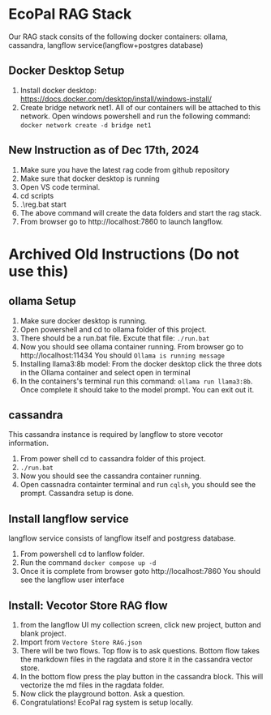 # EcoPal RAG Stack
Our RAG stack consits of the following docker containers: ollama, cassandra, langflow service(langflow+postgres database)
## Docker Desktop Setup

 1. Install docker desktop: https://docs.docker.com/desktop/install/windows-install/
 1. Create bridge network net1. All of our containers will be attached to this network. Open windows powershell and run the following command:  `docker network create -d bridge net1`

## New Instruction as of Dec 17th, 2024
 1. Make sure you have the latest rag code from github repository
 1. Make sure that docker desktop is running
 1. Open VS code terminal. 
 1. cd scripts
 1. .\reg.bat start
 1. The above command will create the data folders and start the rag stack.
 1. From browser go to http://localhost:7860 to launch langflow.

# Archived Old Instructions (Do not use this)
## ollama Setup
1. Make sure docker desktop is running.
1. Open powershell and cd to ollama folder of this project.
1. There should be a run.bat file. Excute that file: `./run.bat`
1. Now you should see ollama container running. From browser go to http://localhost:11434 You should `Ollama is running message`
1. Installing llama3:8b model: From the docker desktop click the three dots in the Ollama container and select open in terminal
1. In the containers's terminal run this command: `ollama run llama3:8b`. Once complete it should take to the model prompt. You can exit out it.
## cassandra
This cassandra instance is required by langflow to store vecotor information.
1. From power shell cd to cassandra folder of this project.
1. `./run.bat`
1. Now you should see the cassandra container running.
1. Open cassnadra containter terminal and run `cqlsh`, you should see the prompt. Cassandra setup is done.
## Install langflow service
langflow service consists of langflow itself and postgress database.
1. From powershell cd to lanflow folder.
1. Run the command `docker compose up -d`
1. Once it is complete from browser goto http://localhost:7860 You should see the langflow user interface
## Install: Vecotor Store RAG flow
1. from the langflow UI my collection screen, click new project, button and blank project.
1. Import from `Vectore Store RAG.json`
1. There will be two flows. Top flow is to ask questions. Bottom flow takes the markdown files in the ragdata and store it in the cassandra vector store.
1. In the bottom flow press the play button in the cassandra block. This will vectorize the md files in the ragdata folder.
1. Now click the playground botton. Ask a question. 
1. Congratulations! EcoPal rag system is setup locally.
 